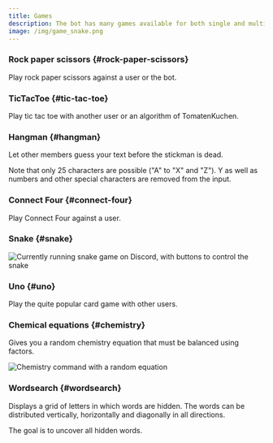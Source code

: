 ```yaml
---
title: Games
description: The bot has many games available for both single and multi player to play, e.g. snake, Uno! and Connect Four.
image: /img/game_snake.png
---
```


### Rock paper scissors {#rock-paper-scissors}

Play rock paper scissors against a user or the bot.

<Command name="game" slash="scheresteinpapier [user:Opponent]" message="rps [<Opponent>]"></Command>

### TicTacToe {#tic-tac-toe}

Play tic tac toe with another user or an algorithm of TomatenKuchen.

<Command name="game" slash="tictactoe [user:Opponent]" message="ttt [<Opponent>]"></Command>

### Hangman {#hangman}

Let other members guess your text before the stickman is dead.

Note that only 25 characters are possible ("A" to "X" and "Z"). Y as well as numbers and other special characters are removed from the input.

<Command name="game hangman" slash="text:Text" message="<Text>"></Command>

### Connect Four {#connect-four}

Play Connect Four against a user.

<Command name="game" slash="connectfour user:Opponent [fieldsize:Field size]" message="c4 <Opponent> [<Field size>]"></Command>

### Snake {#snake}

<Command name="game snake"></Command>

![Currently running snake game on Discord, with buttons to control the snake](/img/game_snake.png)

### Uno {#uno}

Play the quite popular card game with other users.

<Command name="game uno" message="[-punish-cards=<Punishment cards on forgotten Uno>]"></Command>

### Chemical equations {#chemistry}

Gives you a random chemistry equation that must be balanced using factors.

<Command name="game chemistry" slash="[difficulty:easy|normal|hard]" message="[easy|normal|hard]"></Command>

![Chemistry command with a random equation](/img/game_chemie.png)

### Wordsearch {#wordsearch}

Displays a grid of letters in which words are hidden. The words can be distributed vertically, horizontally and diagonally in all directions.

The goal is to uncover all hidden words.

<Command name="game wordsearch"></Command>
